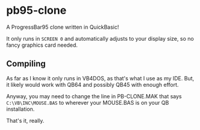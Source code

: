 # pb95-clone
A ProgressBar95 clone written in QuickBasic!

It only runs in `SCREEN 0` and automatically adjusts to your display size, so no fancy graphics card needed.

## Compiling
As far as I know it only runs in VB4DOS, as that's what I use as my IDE. But, it likely would work with QB64 and possibly QB45 with enough effort.

Anyway, you may need to change the line in PB-CLONE.MAK that says `C:\VB\INC\MOUSE.BAS` to wherever your MOUSE.BAS is on your QB installation.

That's it, really.
